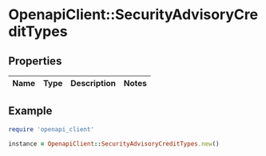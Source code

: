 # OpenapiClient::SecurityAdvisoryCreditTypes

## Properties

| Name | Type | Description | Notes |
| ---- | ---- | ----------- | ----- |

## Example

```ruby
require 'openapi_client'

instance = OpenapiClient::SecurityAdvisoryCreditTypes.new()
```

